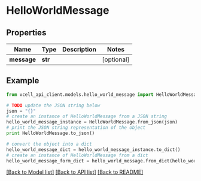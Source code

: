 # HelloWorldMessage


## Properties
Name | Type | Description | Notes
------------ | ------------- | ------------- | -------------
**message** | **str** |  | [optional] 

## Example

```python
from vcell_api_client.models.hello_world_message import HelloWorldMessage

# TODO update the JSON string below
json = "{}"
# create an instance of HelloWorldMessage from a JSON string
hello_world_message_instance = HelloWorldMessage.from_json(json)
# print the JSON string representation of the object
print HelloWorldMessage.to_json()

# convert the object into a dict
hello_world_message_dict = hello_world_message_instance.to_dict()
# create an instance of HelloWorldMessage from a dict
hello_world_message_form_dict = hello_world_message.from_dict(hello_world_message_dict)
```
[[Back to Model list]](../README.md#documentation-for-models) [[Back to API list]](../README.md#documentation-for-api-endpoints) [[Back to README]](../README.md)


